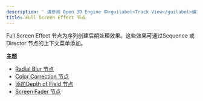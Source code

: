 ```yaml
---
description: ' 请参阅 Open 3D Engine 中<guilabel>Track View</guilabel>编辑器中的以下全屏效果节点。 '
title: Full Screen Effect 节点
---
```


Full Screen Effect 节点为序列创建后期处理效果。这些效果可通过Sequence 或Director 节点的上下文菜单添加。

**主题**
+ [Radial Blur 节点](/docs/user-guide/visualization/cinematics/track-view/nodes-blur/)
+ [Color Correction 节点](/docs/user-guide/visualization/cinematics/track-view/nodes-color-correction/)
+ [添加Depth of Field 节点](/docs/user-guide/visualization/cinematics/track-view/nodes-dof/)
+ [Screen Fader 节点](/docs/user-guide/visualization/cinematics/track-view/nodes-screen-fader/)
